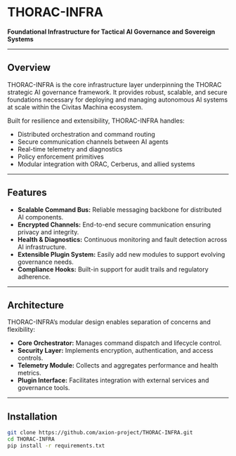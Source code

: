 # THORAC-INFRA

**Foundational Infrastructure for Tactical AI Governance and Sovereign Systems**

---

## Overview

THORAC-INFRA is the core infrastructure layer underpinning the THORAC strategic AI governance framework. It provides robust, scalable, and secure foundations necessary for deploying and managing autonomous AI systems at scale within the Civitas Machina ecosystem.

Built for resilience and extensibility, THORAC-INFRA handles:

- Distributed orchestration and command routing  
- Secure communication channels between AI agents  
- Real-time telemetry and diagnostics  
- Policy enforcement primitives  
- Modular integration with ORAC, Cerberus, and allied systems  

---

## Features

- **Scalable Command Bus:** Reliable messaging backbone for distributed AI components.  
- **Encrypted Channels:** End-to-end secure communication ensuring privacy and integrity.  
- **Health & Diagnostics:** Continuous monitoring and fault detection across AI infrastructure.  
- **Extensible Plugin System:** Easily add new modules to support evolving governance needs.  
- **Compliance Hooks:** Built-in support for audit trails and regulatory adherence.  

---

## Architecture

THORAC-INFRA’s modular design enables separation of concerns and flexibility:

- **Core Orchestrator:** Manages command dispatch and lifecycle control.  
- **Security Layer:** Implements encryption, authentication, and access controls.  
- **Telemetry Module:** Collects and aggregates performance and health metrics.  
- **Plugin Interface:** Facilitates integration with external services and governance tools.  

---

## Installation

```bash
git clone https://github.com/axion-project/THORAC-INFRA.git
cd THORAC-INFRA
pip install -r requirements.txt